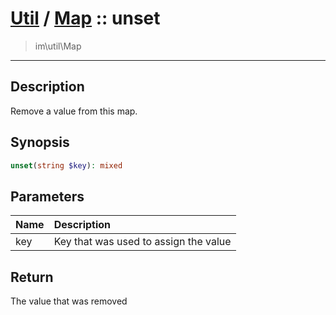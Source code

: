 # [Util](Util.md) / [Map](Util-Map.md) :: unset
 > im\util\Map
____

## Description
Remove a value from this map.

## Synopsis
```php
unset(string $key): mixed
```

## Parameters
| Name | Description |
| :--- | :---------- |
| key | Key that was used to assign the value |

## Return
The value that was removed
